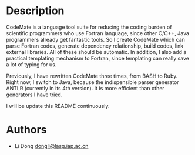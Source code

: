 # Description

CodeMate is a language tool suite for reducing the coding burden of scientific
programmers who use Fortran language, since other C/C++, Java programmers
already get fantastic tools. So I create CodeMate which can parse Fortran
codes, generate dependency relationship, build codes, link external libraries.
All of these should be automatic. In addition, I also add a practical
templating mechanism to Fortran, since templating can really save a lot of
typing for us.

Previously, I have rewritten CodeMate three times, from BASH to Ruby. Right
now, I switch to Java, because the indispensible parser generator ANTLR
(currently in its 4th version). It is more efficient than other generators I
have tried.

I will be update this README continuously.

# Authors

* Li Dong <dongli@lasg.iap.ac.cn>

